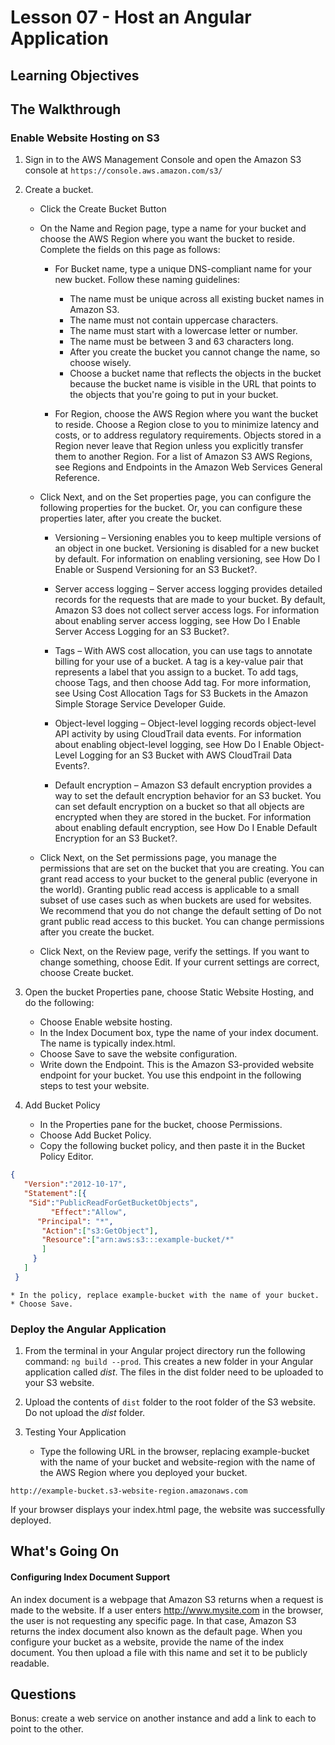 # Lesson 07 - Host an Angular Application
<!--https://medium.com/codefactory/angular2-s3-love-deploy-to-cloud-in-6-steps-3f312647a659-->

## Learning Objectives

## The Walkthrough

### Enable Website Hosting on S3

1. Sign in to the AWS Management Console and open the Amazon S3 console at ```https://console.aws.amazon.com/s3/```

2. Create a bucket.
	* Click the Create Bucket Button
	* On the Name and Region page, type a name for your bucket and choose the AWS Region where you want the bucket to reside. Complete the fields on this page as follows:

		* For Bucket name, type a unique DNS-compliant name for your new bucket. Follow these naming guidelines:

			* The name must be unique across all existing bucket names in Amazon S3.
			* The name must not contain uppercase characters.
			* The name must start with a lowercase letter or number.
			* The name must be between 3 and 63 characters long.
			* After you create the bucket you cannot change the name, so choose wisely.
			* Choose a bucket name that reflects the objects in the bucket because the bucket name is visible in the URL that points to the objects that you're going to put in your bucket.

		* For Region, choose the AWS Region where you want the bucket to reside. Choose a Region close to you to minimize latency and costs, or to address regulatory requirements. Objects stored in a Region never leave that Region unless you explicitly transfer them to another Region. For a list of Amazon S3 AWS Regions, see Regions and Endpoints in the Amazon Web Services General Reference.

	* Click Next, and on the Set properties page, you can configure the following properties for the bucket. Or, you can configure these properties later, after you create the bucket.

		* Versioning – Versioning enables you to keep multiple versions of an object in one bucket. Versioning is disabled for a new bucket by default. For information on enabling versioning, see How Do I Enable or Suspend Versioning for an S3 Bucket?.

		* Server access logging – Server access logging provides detailed records for the requests that are made to your bucket. By default, Amazon S3 does not collect server access logs. For information about enabling server access logging, see How Do I Enable Server Access Logging for an S3 Bucket?.

		* Tags – With AWS cost allocation, you can use tags to annotate billing for your use of a bucket. A tag is a key-value pair that represents a label that you assign to a bucket. To add tags, choose Tags, and then choose Add tag. For more information, see Using Cost Allocation Tags for S3 Buckets in the Amazon Simple Storage Service Developer Guide.

		* Object-level logging – Object-level logging records object-level API activity by using CloudTrail data events. For information about enabling object-level logging, see How Do I Enable Object-Level Logging for an S3 Bucket with AWS CloudTrail Data Events?.

		* Default encryption – Amazon S3 default encryption provides a way to set the default encryption behavior for an S3 bucket. You can set default encryption on a bucket so that all objects are encrypted when they are stored in the bucket. For information about enabling default encryption, see How Do I Enable Default Encryption for an S3 Bucket?.

	* Click Next, on the Set permissions page, you manage the permissions that are set on the bucket that you are creating. You can grant read access to your bucket to the general public (everyone in the world). Granting public read access is applicable to a small subset of use cases such as when buckets are used for websites. We recommend that you do not change the default setting of Do not grant public read access to this bucket. You can change permissions after you create the bucket.

	* Click Next, on the Review page, verify the settings. If you want to change something, choose Edit. If your current settings are correct, choose Create bucket.

3. Open the bucket Properties pane, choose Static Website Hosting, and do the following:
	* Choose Enable website hosting.
	* In the Index Document box, type the name of your index document. The name is typically index.html.
	* Choose Save to save the website configuration.
	* Write down the Endpoint. This is the Amazon S3-provided website endpoint for your bucket. You use this endpoint in the following steps to test your website.

4. Add Bucket Policy
	* In the Properties pane for the bucket, choose Permissions.
	* Choose Add Bucket Policy.
	* Copy the following bucket policy, and then paste it in the Bucket Policy Editor.

	
```json
{
   "Version":"2012-10-17",
   "Statement":[{
 	"Sid":"PublicReadForGetBucketObjects",
         "Effect":"Allow",
 	  "Principal": "*",
       "Action":["s3:GetObject"],
       "Resource":["arn:aws:s3:::example-bucket/*"
       ]
     }
   ]
 }
```

	* In the policy, replace example-bucket with the name of your bucket.
	* Choose Save.

### Deploy the Angular Application

1. From the terminal in your Angular project directory run the following command: ```ng build --prod```.  This creates a new folder in your Angular application called *dist*. The files in the dist folder need to be uploaded to your S3 website.


2. Upload the contents of ```dist``` folder to the root folder of the S3 website. Do not upload the *dist* folder.


3. Testing Your Application
	* Type the following URL in the browser, replacing example-bucket with the name of your bucket and website-region with the name of the AWS Region where you deployed your bucket.

```
http://example-bucket.s3-website-region.amazonaws.com
```

If your browser displays your index.html page, the website was successfully deployed.


## What's Going On

#### Configuring Index Document Support

An index document is a webpage that Amazon S3 returns when a request is made to the website. If a user enters http://www.mysite.com in the browser, the user is not requesting any specific page. In that case, Amazon S3 returns the index document also known as the default page.
When you configure your bucket as a website, provide the name of the index document. You then upload a file with this name and set it to be publicly readable.


## Questions

Bonus: create a web service on another instance and add a link to each to point to the other.
